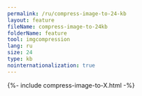 ```yaml
---
permalink: /ru/compress-image-to-24-kb
layout: feature
fileName: compress-image-to-24kb
folderName: feature
tool: imgcompression
lang: ru
size: 24
type: kb
nointernationalization: true
---
```

{%- include compress-image-to-X.html -%}       
